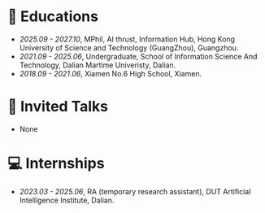 
# 📖 Educations
- *2025.09 - 2027.10*, MPhil, AI thrust, Information Hub, Hong Kong University of Science and Technology (GuangZhou), Guangzhou.
- *2021.09 - 2025.06*, Undergraduate, School of Information Science And Technology, Dalian Martime Univeristy, Dalian.
- *2018.09 - 2021.06*, Xiamen No.6 High School, Xiamen.

# 💬 Invited Talks
- None

# 💻 Internships
- *2023.03 - 2025.06*, RA (temporary research assistant), DUT Artificial Intelligence Institute, Dalian.
